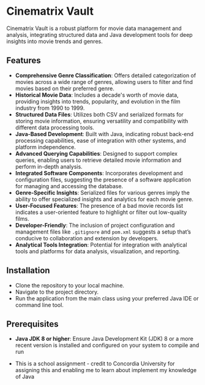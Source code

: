 # Cinematrix Vault
Cinematrix Vault is a robust platform for movie data management and analysis, integrating structured data and Java development tools for deep insights into movie trends and genres.

## Features
- **Comprehensive Genre Classification**: Offers detailed categorization of movies across a wide range of genres, allowing users to filter and find movies based on their preferred genre.
- **Historical Movie Data**: Includes a decade's worth of movie data, providing insights into trends, popularity, and evolution in the film industry from 1990 to 1999.
- **Structured Data Files**: Utilizes both CSV and serialized formats for storing movie information, ensuring versatility and compatibility with different data processing tools.
- **Java-Based Development**: Built with Java, indicating robust back-end processing capabilities, ease of integration with other systems, and platform independence.
- **Advanced Querying Capabilities**: Designed to support complex queries, enabling users to retrieve detailed movie information and perform in-depth analysis.
- **Integrated Software Components**: Incorporates development and configuration files, suggesting the presence of a software application for managing and accessing the database.
- **Genre-Specific Insights**: Serialized files for various genres imply the ability to offer specialized insights and analytics for each movie genre.
- **User-Focused Features**: The presence of a bad movie records list indicates a user-oriented feature to highlight or filter out low-quality films.
- **Developer-Friendly**: The inclusion of project configuration and management files like `.gitignore` and `pom.xml` suggests a setup that’s conducive to collaboration and extension by developers.
- **Analytical Tools Integration**: Potential for integration with analytical tools and platforms for data analysis, visualization, and reporting.

## Installation
- Clone the repository to your local machine.
- Navigate to the project directory.
- Run the application from the main class using your preferred Java IDE or command line tool.


## Prerequisites
- **Java JDK 8 or higher**: Ensure Java Development Kit (JDK) 8 or a more recent version is installed and configured on your system to compile and run

- This is a school assignment - credit to Concordia University for assigning this and enabling me to learn about implement my knowledge of Java

